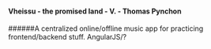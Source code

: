#### Vheissu - the promised land - V. - Thomas Pynchon

######A centralized online/offline music app for practicing frontend/backend stuff. AngularJS/?
